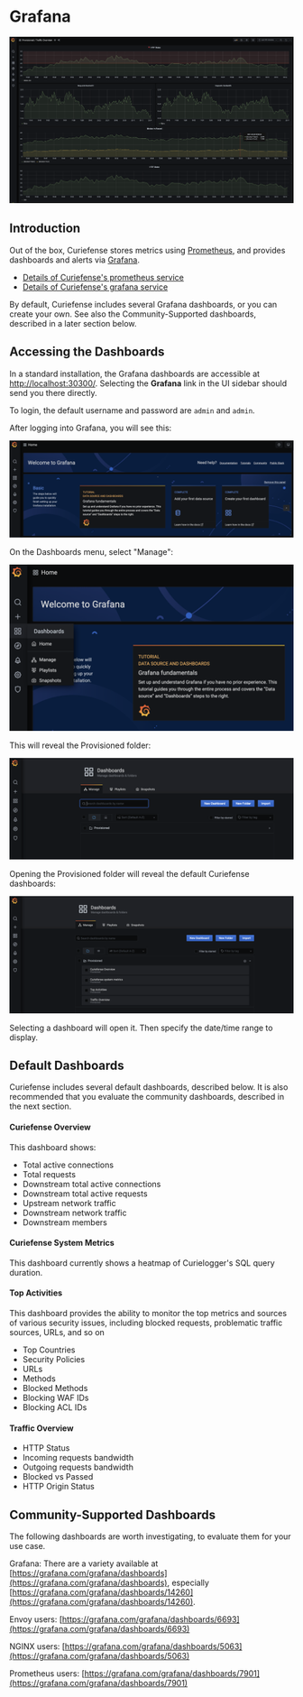 # Grafana

![](../.gitbook/assets/Grafana.png)

## Introduction

Out of the box, Curiefense stores metrics using [Prometheus](https://prometheus.io), and provides dashboards and alerts via [Grafana](https://hub.docker.com/r/grafana/grafana/). 

* [Details of Curiefense's prometheus service](../reference/services-container-images.md#prometheus)
* [Details of Curiefense's grafana service](../reference/services-container-images.md#grafana)

By default, Curiefense includes several Grafana dashboards, or you can create your own. See also the Community-Supported dashboards, described in a later section below.

## Accessing the Dashboards

In a standard installation, the Grafana dashboards are accessible at [http://localhost:30300/](http://localhost:30300). Selecting the **Grafana** link in the UI sidebar should send you there directly.

To login, the default username and password are `admin` and `admin`.

After logging into Grafana, you will see this:

![](../.gitbook/assets/Grafana-initial.png)

On the Dashboards menu, select "Manage":

![](../.gitbook/assets/Grafana-initial-menu.png)

This will reveal the Provisioned folder:

![](../.gitbook/assets/Grafana-Provisioned.png)

Opening the Provisioned folder will reveal the default Curiefense dashboards:

![](../.gitbook/assets/Grafana-Provisioned-items.png)

Selecting a dashboard will open it. Then specify the date/time range to display. 

## Default Dashboards

Curiefense includes several default dashboards, described below. It is also recommended that you evaluate the community dashboards, described in the next section.

#### Curiefense Overview

This dashboard shows:

* Total active connections
* Total requests
* Downstream total active connections
* Downstream total active requests
* Upstream network traffic
* Downstream network traffic
* Downstream members

#### **Curiefense System Metrics**

This dashboard currently shows a heatmap of Curielogger's SQL query duration.

#### Top Activities

This dashboard provides the ability to monitor the top metrics and sources of various security issues, including blocked requests, problematic traffic sources, URLs, and so on

* Top Countries
* Security Policies
* URLs
* Methods
* Blocked Methods
* Blocking WAF IDs
* Blocking ACL IDs

#### Traffic Overview

* HTTP Status
* Incoming requests bandwidth
* Outgoing requests bandwidth
* Blocked vs Passed
* HTTP Origin Status

## Community-Supported Dashboards

The following dashboards are worth investigating, to evaluate them for your use case.

Grafana: There are a variety available at [https://grafana.com/grafana/dashboards](https://grafana.com/grafana/dashboards), especially [https://grafana.com/grafana/dashboards/14260](https://grafana.com/grafana/dashboards/14260).

Envoy users: [https://grafana.com/grafana/dashboards/6693](https://grafana.com/grafana/dashboards/6693)

NGINX users: [https://grafana.com/grafana/dashboards/5063](https://grafana.com/grafana/dashboards/5063)

Prometheus users: [https://grafana.com/grafana/dashboards/7901](https://grafana.com/grafana/dashboards/7901)
